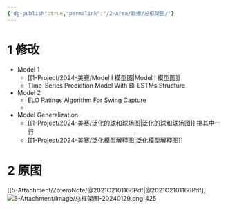 ```yaml
---
{"dg-publish":true,"permalink":"/2-Area/数模/总框架图/"}
---
```


# 1 修改
- Model 1
	- [[1-Project/2024-美赛/Model I 模型图\|Model I 模型图]]
	- Time-Series Prediction Model With Bi-LSTMs Structure
- Model 2
	- ELO Ratings Algorithm For Swing Capture
	- 
- Model Generalization
	- [[1-Project/2024-美赛/泛化的球和球场图\|泛化的球和球场图]] 挑其中一行
	- [[1-Project/2024-美赛/泛化模型解释图\|泛化模型解释图]]
# 2 原图
[[5-Attachment/ZoteroNote/@2021C2101166Pdf\|@2021C2101166Pdf]]
![5-Attachment/Image/总框架图-20240129.png|425](/img/user/5-Attachment/Image/%E6%80%BB%E6%A1%86%E6%9E%B6%E5%9B%BE-20240129.png)
